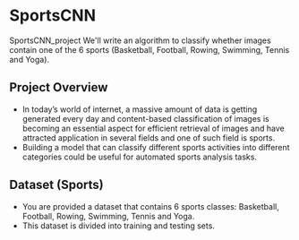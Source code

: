 # SportsCNN
SportsCNN_project
We'll write an algorithm to classify whether images contain one of the 6 sports (Basketball, Football, Rowing, Swimming, Tennis and Yoga). 

## Project Overview
- In today’s world of internet, a massive amount of data is getting generated every day and content-based classification of images is becoming an essential aspect for efficient retrieval of images and have attracted application in several fields and one of such field is sports.
- Building a model that can classify different sports activities into different categories could be useful for automated sports analysis tasks.

## Dataset (Sports)
- You are provided a dataset that contains 6 sports classes: Basketball, Football, Rowing, Swimming, Tennis and Yoga.
- This dataset is divided into training and testing sets.
